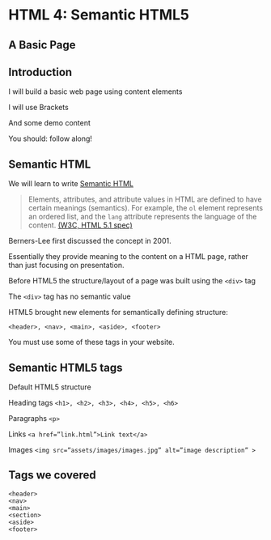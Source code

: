 
# HTML 4: Semantic HTML5

## A Basic Page


## Introduction

I will build a basic web page using content elements

I will use Brackets

And some demo content

You should: follow along!



## Semantic HTML

We will learn to write [Semantic HTML](https://www.lifewire.com/why-use-semantic-html-3468271)

> Elements, attributes, and attribute values in HTML are defined to have certain meanings (semantics). For example, the `ol` element represents an ordered list, and the `lang` attribute represents the language of the content. [(W3C, HTML 5.1 spec)](https://www.w3.org/TR/2016/REC-html51-20161101/dom.html#elements-semantics)

Berners-Lee first discussed the concept in 2001.

Essentially they provide meaning to the content on a HTML page, rather than just focusing on presentation.

Before HTML5 the structure/layout of a page was built using the `<div>` tag


The `<div>` tag has no semantic value

HTML5 brought new elements for semantically defining structure:

```
<header>, <nav>, <main>, <aside>, <footer>
```

You must use some of these tags in your website. 




## Semantic HTML5 tags

Default HTML5 structure

Heading tags
`<h1>, <h2>, <h3>, <h4>, <h5>, <h6>`

Paragraphs
`<p>`

Links
`<a href=”link.html”>Link text</a>`

Images
`<img src=”assets/images/images.jpg” alt=”image description” >`






## Tags we covered

```
<header>
<nav>
<main>
<section>
<aside>
<footer>
```

